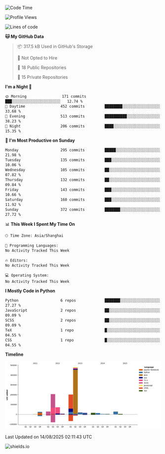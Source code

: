 <!--START_SECTION:waka-->
![Code Time](http://img.shields.io/badge/Code%20Time-437%20hrs%2054%20mins-blue)

![Profile Views](http://img.shields.io/badge/Profile%20Views-0-blue)

![Lines of code](https://img.shields.io/badge/From%20Hello%20World%20I%27ve%20Written-1.1%20million%20lines%20of%20code-blue)

**🐱 My GitHub Data** 

> 📦 317.5 kB Used in GitHub's Storage 
 > 
> 🚫 Not Opted to Hire
 > 
> 📜 18 Public Repositories 
 > 
> 🔑 15 Private Repositories 
 > 
**I'm a Night 🦉** 

```text
🌞 Morning                171 commits         ███░░░░░░░░░░░░░░░░░░░░░░   12.74 % 
🌆 Daytime                452 commits         ████████░░░░░░░░░░░░░░░░░   33.68 % 
🌃 Evening                513 commits         ██████████░░░░░░░░░░░░░░░   38.23 % 
🌙 Night                  206 commits         ████░░░░░░░░░░░░░░░░░░░░░   15.35 % 
```
📅 **I'm Most Productive on Sunday** 

```text
Monday                   295 commits         █████░░░░░░░░░░░░░░░░░░░░   21.98 % 
Tuesday                  135 commits         ███░░░░░░░░░░░░░░░░░░░░░░   10.06 % 
Wednesday                105 commits         ██░░░░░░░░░░░░░░░░░░░░░░░   07.82 % 
Thursday                 132 commits         ██░░░░░░░░░░░░░░░░░░░░░░░   09.84 % 
Friday                   143 commits         ███░░░░░░░░░░░░░░░░░░░░░░   10.66 % 
Saturday                 160 commits         ███░░░░░░░░░░░░░░░░░░░░░░   11.92 % 
Sunday                   372 commits         ███████░░░░░░░░░░░░░░░░░░   27.72 % 
```


📊 **This Week I Spent My Time On** 

```text
🕑︎ Time Zone: Asia/Shanghai

💬 Programming Languages: 
No Activity Tracked This Week

🔥 Editors: 
No Activity Tracked This Week

💻 Operating System: 
No Activity Tracked This Week
```

**I Mostly Code in Python** 

```text
Python                   6 repos             ███████░░░░░░░░░░░░░░░░░░   27.27 % 
JavaScript               2 repos             ██░░░░░░░░░░░░░░░░░░░░░░░   09.09 % 
SCSS                     2 repos             ██░░░░░░░░░░░░░░░░░░░░░░░   09.09 % 
TeX                      1 repo              █░░░░░░░░░░░░░░░░░░░░░░░░   04.55 % 
CSS                      1 repo              █░░░░░░░░░░░░░░░░░░░░░░░░   04.55 % 
```



**Timeline**

![Lines of Code chart](https://raw.githubusercontent.com/kopp4/kopp4/main/assets/bar_graph.png)


 Last Updated on 14/08/2025 02:11:43 UTC
<!--END_SECTION:waka-->
![shields.io](https://img.shields.io/github/commit-activity/w/kopp4/kopp4?color=g&label=abusing%20bot&style=flat-square)
